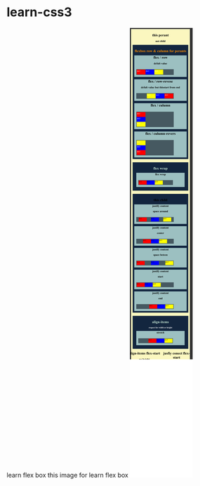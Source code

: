 # learn-css3
learn flex box
this image for learn flex box 
![](Screenshot_2020-12-08%20flexbox.png)
